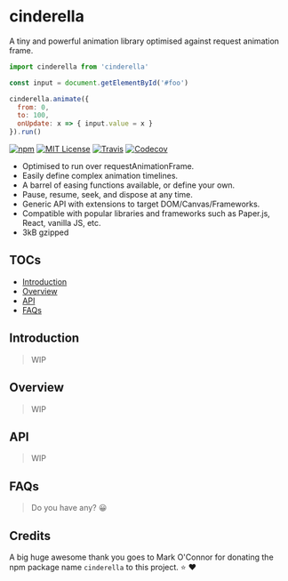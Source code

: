 # cinderella

A tiny and powerful animation library optimised against request animation frame.

```javascript
import cinderella from 'cinderella'

const input = document.getElementById('#foo')

cinderella.animate({
  from: 0,
  to: 100,
  onUpdate: x => { input.value = x }
}).run()
```

[![npm](https://img.shields.io/npm/v/cinderella.svg?style=flat-square)](http://npm.im/cinderella)
[![MIT License](https://img.shields.io/npm/l/cinderella.svg?style=flat-square)](http://opensource.org/licenses/MIT)
[![Travis](https://img.shields.io/travis/ctrlplusb/cinderella.svg?style=flat-square)](https://travis-ci.org/ctrlplusb/cinderella)
[![Codecov](https://img.shields.io/codecov/c/github/ctrlplusb/cinderella.svg?style=flat-square)](https://codecov.io/github/ctrlplusb/cinderella)

 - Optimised to run over requestAnimationFrame.
 - Easily define complex animation timelines.
 - A barrel of easing functions available, or define your own.
 - Pause, resume, seek, and dispose at any time.
 - Generic API with extensions to target DOM/Canvas/Frameworks.
 - Compatible with popular libraries and frameworks such as Paper.js, React, vanilla JS, etc.
 - 3kB gzipped

## TOCs

  - [Introduction](#introduction)
  - [Overview](#overview)
  - [API](#api)
  - [FAQs](#faqs)

## Introduction

> WIP

## Overview

> WIP

## API

> WIP

## FAQs

> Do you have any? 😀

## Credits

A big huge awesome thank you goes to Mark O'Connor for donating the npm package name `cinderella` to this project. ⭐️ ❤️  ️